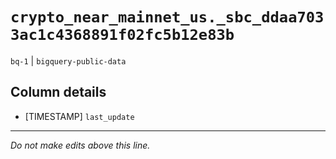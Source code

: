 # `crypto_near_mainnet_us._sbc_ddaa7033ac1c4368891f02fc5b12e83b`
`bq-1` | `bigquery-public-data`

## Column details
* [TIMESTAMP] `last_update`

-------------------------------------------------------------------------------
*Do not make edits above this line.*
